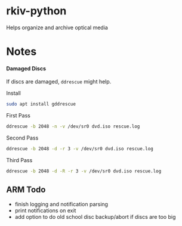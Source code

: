 # rkiv-python
Helps organize and archive optical media

# Notes
#### Damaged Discs

If discs are damaged, `ddrescue` might help.

Install
```sh
sudo apt install gddrescue
```

First Pass
```sh
ddrescue -b 2048 -n -v /dev/sr0 dvd.iso rescue.log
```

Second Pass
```sh
ddrescue -b 2048 -d -r 3 -v /dev/sr0 dvd.iso rescue.log
```

Third Pass
```sh
ddrescue -b 2048 -d -R -r 3 -v /dev/sr0 dvd.iso rescue.log
```

## ARM Todo
- finish logging and notification parsing
- print notifications on exit
- add option to do old school disc backup/abort if discs are too big

